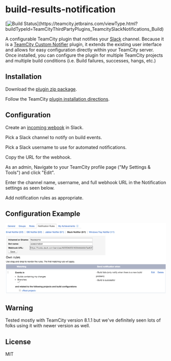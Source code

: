 # build-results-notification
[![Build Status](https://teamcity.jetbrains.com/app/rest/builds/buildType:(id:TeamCityThirdPartyPlugins_TeamcitySlackNotifications_Build)/statusIcon.svg)](https://teamcity.jetbrains.com/viewType.html?buildTypeId=TeamCityThirdPartyPlugins_TeamcitySlackNotifications_Build)

A configurable TeamCity plugin that notifies your [Slack](https://slack.com) channel.
Because it is a [TeamCity Custom Notifier](http://confluence.jetbrains.com/display/TCD8/Custom+Notifier) plugin, it extends the existing user interface and allows for easy configuration directly within your TeamCity server. Once installed, you can configure the plugin for multiple TeamCity projects and multiple build conditions (i.e. Build failures, successes, hangs, etc.)

## Installation
Download the [plugin zip package](https://github.com/enlivenhq/teamcity-slack/releases/download/1.0/teamcity-slack-integration-1.0.zip).

Follow the TeamCity [plugin installation directions](http://confluence.jetbrains.com/display/TCD8/Installing+Additional+Plugins).

## Configuration

Create an [incoming webook](https://my.slack.com/services/new/incoming-webhook) in Slack.

Pick a Slack channel to notify on build events.

Pick a Slack username to use for automated notifications.

Copy the URL for the webhook.

As an admin, Navigate to your TeamCity profile page ("My Settings & Tools") and click "Edit".

Enter the channel name, username, and full webhook URL in the Notification settings as seen below.

Add notification rules as appropriate.

## Configuration Example

![Configuration Settings](/configuration%20example.png)

## Warning

Tested mostly with TeamCity version 8.1.1 but we've definitely seen lots of folks using it with newer version as well.

## License
MIT
